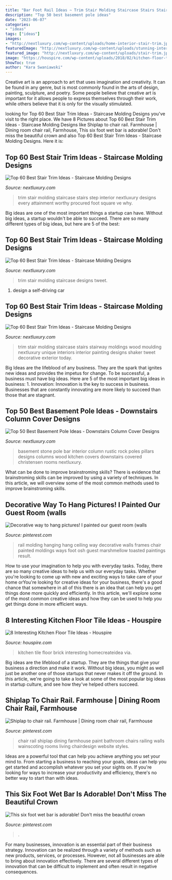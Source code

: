 ```yaml
---
title: "Bar Foot Rail Ideas ~ Trim Stair Molding Staircase Stairs Stairway Moldings Wood Moulding Nextluxury Unique Interiors Interior Painting Designs Shaker Tweet Decorative Exterior Today"
description: "Top 50 best basement pole ideas"
date: "2023-06-07"
categories:
- "ideas"
tags: ["ideas"]
images:
- "http://nextluxury.com/wp-content/uploads/home-interior-stair-trim.jpg"
featuredImage: "http://nextluxury.com/wp-content/uploads/stunning-interior-stair-trim-designs.jpg"
featured_image: "http://nextluxury.com/wp-content/uploads/stair-trim.jpg"
image: "https://houspire.com/wp-content/uploads/2018/02/kitchen-floor-tile-ideas-2-513x1024.jpg"
ShowToc: true
author: "Kara Swaniawski"
---
```



Creative art is an approach to art that uses imagination and creativity. It can be found in any genre, but is most commonly found in the arts of design, painting, sculpture, and poetry. Some people believe that creative art is important for it allows people to express themselves through their work, while others believe that it is only for the visually stimulated.

	

		
looking for Top 60 Best Stair Trim Ideas - Staircase Molding Designs you've visit to the right place. We have 8 Pictures about Top 60 Best Stair Trim Ideas - Staircase Molding Designs like Shiplap to chair rail. Farmhouse | Dining room chair rail, Farmhouse, This six foot wet bar is adorable! Don&#039;t miss the beautiful crown and also Top 60 Best Stair Trim Ideas - Staircase Molding Designs. Here it is:
		
    
## Top 60 Best Stair Trim Ideas - Staircase Molding Designs

<img loading=lazy src="http://nextluxury.com/wp-content/uploads/home-interior-stair-trim.jpg" onerror="this.onerror=null;this.src='https://tse3.mm.bing.net/th?id=OIP.gFQ_kBvPp7Xcw37m8FfNAAHaFj&amp;pid=15.1';" alt="Top 60 Best Stair Trim Ideas - Staircase Molding Designs">

_Source: nextluxury.com_

>trim stair molding staircase stairs step interior nextluxury designs every attainment worthy procured foot square ve why. 

	

Big ideas are one of the most important things a startup can have. Without big ideas, a startup wouldn't be able to succeed. There are so many different types of big ideas, but here are 5 of the best: 

    
## Top 60 Best Stair Trim Ideas - Staircase Molding Designs

<img loading=lazy src="http://nextluxury.com/wp-content/uploads/stunning-interior-stair-trim-designs.jpg" onerror="this.onerror=null;this.src='https://tse2.mm.bing.net/th?id=OIP.ZSqPKmhlp2nWTFPkXBTgCgAAAA&amp;pid=15.1';" alt="Top 60 Best Stair Trim Ideas - Staircase Molding Designs">

_Source: nextluxury.com_

>trim stair molding staircase designs tweet. 

	

1. design a self-driving car 

    
## Top 60 Best Stair Trim Ideas - Staircase Molding Designs

<img loading=lazy src="http://nextluxury.com/wp-content/uploads/stair-trim.jpg" onerror="this.onerror=null;this.src='https://tse1.mm.bing.net/th?id=OIP.uTXeC_Lmg9DuMOxJrIslQwAAAA&amp;pid=15.1';" alt="Top 60 Best Stair Trim Ideas - Staircase Molding Designs">

_Source: nextluxury.com_

>trim stair molding staircase stairs stairway moldings wood moulding nextluxury unique interiors interior painting designs shaker tweet decorative exterior today. 

	

Big Ideas are the lifeblood of any business. They are the spark that ignites new ideas and provides the impetus for change. To be successful, a business must have big ideas. Here are 5 of the most important big ideas in business: 1. Innovation: Innovation is the key to success in business. Businesses that are constantly innovating are more likely to succeed than those that are stagnant. 
    
## Top 50 Best Basement Pole Ideas - Downstairs Column Cover Designs

<img loading=lazy src="http://nextluxury.com/wp-content/uploads/stone-rock-wall-covered-basement-pole-ideas.jpg" onerror="this.onerror=null;this.src='https://tse4.mm.bing.net/th?id=OIP.GRDRpoK3yHqQFeQMJgsI2QAAAA&amp;pid=15.1';" alt="Top 50 Best Basement Pole Ideas - Downstairs Column Cover Designs">

_Source: nextluxury.com_

>basement stone pole bar interior column rustic rock poles pillars designs columns wood kitchen covers downstairs covered christensen rooms nextluxury. 

	

What can be done to improve brainstroming skills?
There is evidence that brainstroming skills can be improved by using a variety of techniques. In this article, we will overview some of the most common methods used to improve brainstroming skills.

    
## Decorative Way To Hang Pictures! I Painted Our Guest Room (walls

<img loading=lazy src="https://i.pinimg.com/736x/b2/4f/66/b24f6640770068a6668693adfefb85c2--picture-rail-molding-chair-rail-molding.jpg" onerror="this.onerror=null;this.src='https://tse3.mm.bing.net/th?id=OIP.7J5RTB_yy1uIbuJQFoZiEgHaJ3&amp;pid=15.1';" alt="Decorative way to hang pictures! I painted our guest room (walls">

_Source: pinterest.com_

>rail molding hanging hang ceiling way decorative walls frames chair painted moldings ways foot osh guest marshmellow toasted paintings result. 

	

How to use your imagination to help you with everyday tasks.
Today, there are so many creative ideas to help us with our everyday tasks. Whether you're looking to come up with new and exciting ways to take care of your home orYou're looking for creative ideas for your business, there's a good chance that somewhere in all of this there is an idea that can help you get things done more quickly and efficiently. In this article, we'll explore some of the most common creative ideas and how they can be used to help you get things done in more efficient ways.

    
## 8 Interesting Kitchen Floor Tile Ideas - Houspire

<img loading=lazy src="https://houspire.com/wp-content/uploads/2018/02/kitchen-floor-tile-ideas-2-513x1024.jpg" onerror="this.onerror=null;this.src='https://tse3.mm.bing.net/th?id=OIP.tgREypH4-OxJIU_tMC-w1gHaOy&amp;pid=15.1';" alt="8 Interesting Kitchen Floor Tile Ideas - Houspire">

_Source: houspire.com_

>kitchen tile floor brick interesting homecreateidea via. 

	

Big ideas are the lifeblood of a startup. They are the things that give your business a direction and make it work. Without big ideas, you might as well just be another one of those startups that never makes it off the ground. In this article, we're going to take a look at some of the most popular big ideas in startup culture, and see how they've helped others succeed.

    
## Shiplap To Chair Rail. Farmhouse | Dining Room Chair Rail, Farmhouse

<img loading=lazy src="https://i.pinimg.com/originals/8c/d6/55/8cd65536ff6e16a622805d8c6432bd6c.jpg" onerror="this.onerror=null;this.src='https://tse2.mm.bing.net/th?id=OIP.fynlDDUGU-Ajf1_a69Zj6gHaNK&amp;pid=15.1';" alt="Shiplap to chair rail. Farmhouse | Dining room chair rail, Farmhouse">

_Source: pinterest.com_

>chair rail shiplap dining farmhouse paint bathroom chairs railing walls wainscoting rooms living chairdesign website styles. 

	

Ideas are a powerful tool that can help you achieve anything you set your mind to. From starting a business to reaching your goals, ideas can help you get started and accomplish whatever you set your sights on. If you're looking for ways to increase your productivity and efficiency, there's no better way to start than with ideas.

    
## This Six Foot Wet Bar Is Adorable! Don&#039;t Miss The Beautiful Crown

<img loading=lazy src="https://i.pinimg.com/736x/5e/ab/3e/5eab3e3a77ca61f9cd74d36c0557e230.jpg" onerror="this.onerror=null;this.src='https://tse3.mm.bing.net/th?id=OIP.j1fcrCRFQdeeUrV8PuRvQgHaLI&amp;pid=15.1';" alt="This six foot wet bar is adorable! Don&#039;t miss the beautiful crown">

_Source: pinterest.com_

>. 

	

For many businesses, innovation is an essential part of their business strategy. Innovation can be realized through a variety of methods such as new products, services, or processes. However, not all businesses are able to bring about innovation effectively. There are several different types of innovation that can be difficult to implement and often result in negative consequences.

